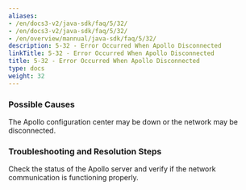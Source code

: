 ```yaml
---
aliases:
- /en/docs3-v2/java-sdk/faq/5/32/
- /en/docs3-v2/java-sdk/faq/5/32/
- /en/overview/mannual/java-sdk/faq/5/32/
description: 5-32 - Error Occurred When Apollo Disconnected
linkTitle: 5-32 - Error Occurred When Apollo Disconnected
title: 5-32 - Error Occurred When Apollo Disconnected
type: docs
weight: 32
---
```







### Possible Causes

The Apollo configuration center may be down or the network may be disconnected.

### Troubleshooting and Resolution Steps

Check the status of the Apollo server and verify if the network communication is functioning properly.

